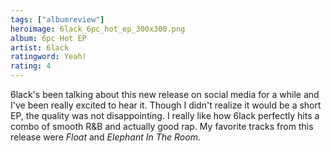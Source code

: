```yaml
---
tags: ["albumreview"]
heroimage: 6lack_6pc_hot_ep_300x300.png
album: 6pc Hot EP
artist: 6lack
ratingword: Yeah!
rating: 4
---
```


6lack's been talking about this new release on social media for a while and I've
been really excited to hear it. Though I didn't realize it would be a short EP,
the quality was not disappointing. I really like how 6lack perfectly hits a
combo of smooth R&B and actually good rap. My favorite tracks from this release
were _Float_ and _Elephant In The Room_.

